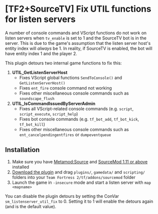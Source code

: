 # [TF2+SourceTV] Fix UTIL functions for listen servers

A number of console commands and VScript functions do not work on listen servers when `tv_enable` is set to 1 and the SourceTV bot is in the server. This is due to the game's assumption that the listen server host's entity index will *always* be 1. In reality, if SourceTV is enabled, the bot will have entity index 1 and the player 2.

This plugin detours two internal game functions to fix this:
 1. **UTIL_GetListenServerHost**
	- Fixes VScript global functions `SendToConsole()` and `GetListenServerHost()`
	- Fixes `ent_fire` console command not working
	- Fixes other miscellaneous console commands such as `soundscape_flush` 
 3. **UTIL_IsCommandIssuedByServerAdmin**
	- Fixes all VScript-related console commands (e.g. `script`, `script_execute`, `script_help`)
	- Fixes bot console commands (e.g. `tf_bot_add`, `tf_bot_kick`, `tf_bot_kill`)
	- Fixes other miscellaneous console commands such as `ent_cancelpendingentfires` or `dumpeventqueue`

## Installation

 1. Make sure you have [Metamod:Source](https://www.sourcemm.net/downloads.php?branch=stable) and [SourceMod 1.11 or above](https://www.sourcemod.net/downloads.php?branch=stable) installed
 2. [Download the plugin](https://github.com/kstf2/stv-listen-server-fix/archive/refs/heads/main.zip) and drag `plugins/`, `gamedata/` and `scripting/` folders into your `Team Fortress 2/tf/addons/sourcemod` folder
 3. Launch the game in `-insecure` mode and start a listen server with `map <mapname>`

You can disable the plugin detours by setting the ConVar `sm_listenserver_util_fix` to 0.  Setting it to 1 will enable the detours again (and is the default value).